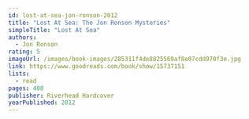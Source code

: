 ```yaml
---
id: lost-at-sea-jon-ronson-2012
title: "Lost At Sea: The Jon Ronson Mysteries"
simpleTitle: "Lost At Sea"
authors:
  - Jon Ronson
rating: 5
imageUrl: /images/book-images/285311f4de8825569af8e07cdd970f3e.jpg
link: https://www.goodreads.com/book/show/15737151
lists:
  - read
pages: 400
publisher: Riverhead Hardcover
yearPublished: 2012
---
```

